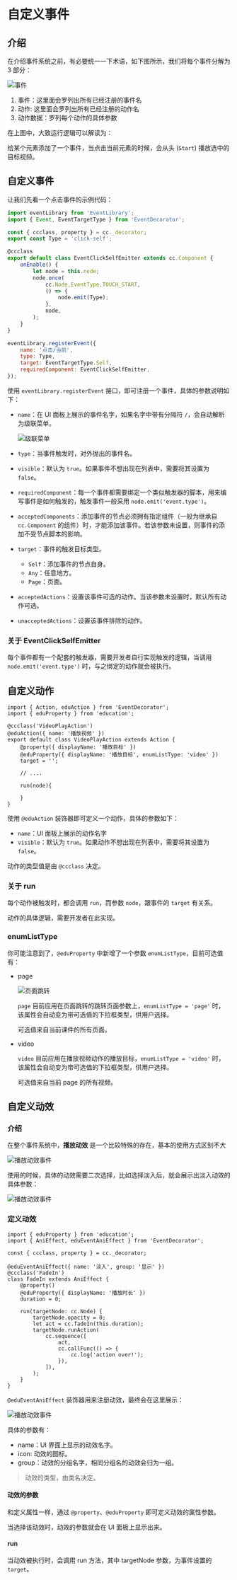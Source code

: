 # 自定义事件

## 介绍

在介绍事件系统之前，有必要统一一下术语，如下图所示，我们将每个事件分解为 3 部分：

![事件](img/event.png)

1. 事件：这里面会罗列出所有已经注册的事件名
2. 动作: 这里面会罗列出所有已经注册的动作名
3. 动作数据：罗列每个动作的具体参数

在上图中，大致运行逻辑可以解读为：

给某个元素添加了一个事件，当点击当前元素的时候，会从头 (`Start`) 播放选中的目标视频。

## 自定义事件

让我们先看一个点击事件的示例代码：

```javascript
import eventLibrary from 'EventLibrary';
import { Event, EventTargetType } from 'EventDecorator';

const { ccclass, property } = cc._decorator;
export const Type = 'click-self';

@ccclass
export default class EventClickSelfEmitter extends cc.Component {
    onEnable() {
        let node = this.node;
        node.once(
            cc.Node.EventType.TOUCH_START,
            () => {
                node.emit(Type);
            },
            node,
        );
    }
}

eventLibrary.registerEvent({
    name: '点击/当前',
    type: Type,
    target: EventTargetType.Self,
    requiredComponent: EventClickSelfEmitter,
});
```

使用 `eventLibrary.registerEvent` 接口，即可注册一个事件，具体的参数说明如下：

- `name`：在 UI 面板上展示的事件名字，如果名字中带有分隔符 `/`，会自动解析为级联菜单。

    ![级联菜单](img/event_menu.png)

- `type`：当事件触发时，对外抛出的事件名。

- `visible`：默认为 `true`。如果事件不想出现在列表中，需要将其设置为 `false`。

- `requiredComponent`：每一个事件都需要绑定一个类似触发器的脚本，用来编写事件是如何触发的，触发事件一般采用 `node.emit('event.type')`。

- `acceptedComponents`：添加事件的节点必须拥有指定组件（一般为继承自 `cc.Component` 的组件）时，才能添加该事件。若该参数未设置，则事件的添加不受节点脚本的影响。

- `target`：事件的触发目标类型。
    - `Self`：添加事件的节点自身。
    - `Any`：任意地方。
    - `Page`：页面。

- `acceptedActions`：设置该事件可选的动作。当该参数未设置时，默认所有动作可选。

- `unacceptedActions`：设置该事件排除的动作。

### 关于 EventClickSelfEmitter

每个事件都有一个配套的触发器，需要开发者自行实现触发的逻辑，当调用 `node.emit('event.type')` 时，与之绑定的动作就会被执行。

## 自定义动作

```
import { Action, eduAction } from 'EventDecorator';
import { eduProperty } from 'education';

@ccclass('VideoPlayAction')
@eduAction({ name: '播放视频' })
export default class VideoPlayAction extends Action {
    @property({ displayName: '播放目标' })
    @eduProperty({ displayName: '播放目标', enumListType: 'video' })
    target = '';
    
    // ....
    
    run(node){
    
    }
}
```

使用 `@eduAction` 装饰器即可定义一个动作，具体的参数如下：
- `name`：UI 面板上展示的动作名字
- `visible`：默认为 `true`。如果动作不想出现在列表中，需要将其设置为 `false`。

动作的类型值是由 `@ccclass` 决定。

### 关于 run

每个动作被触发时，都会调用 `run`，而参数 `node`，跟事件的 `target` 有关系。

动作的具体逻辑，需要开发者在此实现。

### enumListType

你可能注意到了，`@eduProperty` 中新增了一个参数 `enumListType`，目前可选值有：

- page

    ![页面跳转](img/event_page.png)

    `page` 目前应用在页面跳转的跳转页面参数上，`enumListType = 'page'` 时，该属性会自动变为带可选值的下拉框类型，供用户选择。

    可选值来自当前课件的所有页面。

- video

    `video` 目前应用在播放视频动作的播放目标，`enumListType = 'video'` 时，该属性会自动变为带可选值的下拉框类型，供用户选择。

    可选值来自当前 page 的所有视频。

## 自定义动效

### 介绍

在整个事件系统中，**播放动效** 是一个比较特殊的存在，基本的使用方式区别不大

![播放动效事件](img/event_effect.png)

使用的时候，具体的动效需要二次选择，比如选择淡入后，就会展示出淡入动效的具体参数：

![播放动效事件](img/event_effect2.png)

### 定义动效

```
import { eduProperty } from 'education';
import { AniEffect, eduEventAniEffect } from 'EventDecorator';

const { ccclass, property } = cc._decorator;

@eduEventAniEffect({ name: '淡入', group: '显示' })
@ccclass('FadeIn')
class FadeIn extends AniEffect {
    @property()
    @eduProperty({ displayName: '播放时长' })
    duration = 0;

    run(targetNode: cc.Node) {
        targetNode.opacity = 0;
        let act = cc.fadeIn(this.duration);
        targetNode.runAction(
            cc.sequence([
                act,
                cc.callFunc(() => {
                    cc.log('action over!');
                }),
            ]),
        );
    }
}

```

`@eduEventAniEffect` 装饰器用来注册动效，最终会在这里展示：

![播放动效事件](img/event_effect3.png)

具体的参数有：

- name：UI 界面上显示的动效名字。
- icon: 动效的图标。
- group：动效的分组名字，相同分组名的动效会归为一组。

> 动效的类型，由类名决定。

#### 动效的参数

和定义属性一样，通过 `@property`、`@eduProperty` 即可定义动效的属性参数。

当选择该动效时，动效的参数就会在 UI 面板上显示出来。

#### run

当动效被执行时，会调用 run 方法，其中 targetNode 参数，为事件设置的 `target`。
